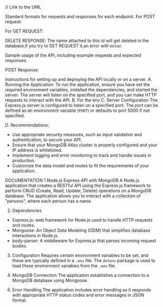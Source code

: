 // Link to the UML
<!-- https://drive.google.com/file/d/1GcEmwJPnRVXMu29uLHU-wsROctSdsNWL/view?usp=sharing -->

Standard formats for requests and responses for each endpoint.
For POST request:
<!-- {
  "name": "Mark Essien" //NOTE-name can be dynamic
}
POST Response:
{
    "_id": "",    //unique id will be passed here
    "name": "Mark Essien",
    "__v": 0
} -->
For GET REQUEST:
<!-- https://sechngx.onrender.com/api/user_id
GET RESPONSE:
{
    "_id": "",    //unique id will be passed here
    "name": "",   //name attached to id here
    "__v": 0
}
For PUT REQUEST:
https://sechngx.onrender.com/api/user_id
PUT RESPONSE:
{
    "name": "Mark",   //new name you want to update old name to
}
For DELETE REQUEST:
https://sechngx.onrender.com/api/user_id -->
DELETE RESPONSE:
The name attached to this id will get deleted in the database,if you try to GET REQUEST it,an error willl occur.


Sample usage of the API, including example requests and expected responses.
<!-- {
  "name": "Mark Essien" //NOTE-name can be dynamic
} -->
POST Response:
<!-- {
    "_id": "6644u72hd834hsd8sdhs8",    //unique id will be passed here
    "name": "Mark Essien",
    "__v": 0
} -->
 
Instructions for setting up and deploying the API locally or on a server.
A. Running the Application:
To run the application, ensure you have set the required environment variables, installed the dependencies, and started the server. The server will listen on the specified port, and you can make HTTP requests to interact with the API.
B. For the env
    <!-- "
    require("dotenv").config()
    const uri = process.env.ATLAS_URI;
    "
    - `ATLAS_URI`: "your connection string goes here" -->
C. Server Configuration
  The Express.js server is configured to listen on a specified port. The port can be defined as an environment variable (`PORT`) or  defaults to port 5000 if not specified.
  <!-- "
   const PORT = process.env.PORT || 5000;
   app.listen(PORT, () => {
      console.log(`Server is running on port ${PORT}`);
   });
  " -->
D. Recommendations:
- Use appropriate security measures, such as input validation and authentication, to secure your API.
- Ensure that your MongoDB Atlas cluster is properly configured and your IP address is whitelisted.
- Implement logging and error monitoring to track and handle issues in production.
- Customize the data model and routes to fit the requirements of your application.

DOCUMENTATION
1.Node.js Express API with MongoDB
A Node.js application that creates a RESTful API using the Express.js framework to perform CRUD (Create, Read, Update, Delete) operations on a MongoDB database. The application allows you to interact with a collection of "persons", where each person has a name.

2. Dependencies
- Express.js: web framework for Node.js used to handle HTTP requests and routes.
- Mongoose: An Object Data Modeling (ODM) that simplifies database interactions in Node.js.
- body-parser: A middleware for Express.js that parses incoming request bodies.

3. Configuration
Requires certain environment variables to be set, and these are typically defined in a `.env` file. The `dotenv` package is used to load these environment variables from the `.env` file.

4. MongoDB Connection
The application establishes a connection to a MongoDB database using Mongoose.
<!-- "
mongoose.connect(uri, {
  useNewUrlParser: true,
  useUnifiedTopology: true,
})
" -->

6. Error Handling
The application includes error handling as it responds with appropriate HTTP status codes and error messages in JSON format.